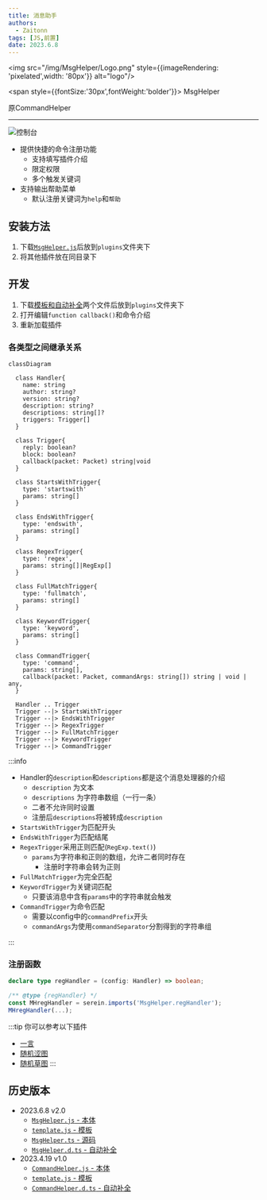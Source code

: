 ```yaml
---
title: 消息助手
authors: 
  - Zaitonn
tags: [JS,前置]
date: 2023.6.8
---
```


<p style={{
  textAlign: 'center',
  display:'flex',
  justifyContent: 'center',
  alignItems: 'center'}}>

<img
  src="/img/MsgHelper/Logo.png"
  style={{imageRendering: 'pixelated',width: '80px'}}
  alt="logo"/>

<span
  style={{fontSize:'30px',fontWeight:'bolder'}}>
MsgHelper

</span>
<span
  style={{fontSize:'15px',fontWeight:'bolder',margin:'10px',opacity:'0.3'}}>
原CommandHelper

</span>
</p>

---

![控制台](/img/MsgHelper/1.png)

- 提供快捷的命令注册功能
  - 支持填写插件介绍
  - 限定权限
  - 多个触发关键词
- 支持输出帮助菜单
  - 默认注册关键词为`help`和`帮助`

<!--truncate-->

## 安装方法

1. 下载[`MsgHelper.js`](#历史版本)后放到`plugins`文件夹下
2. 将其他插件放在同目录下

## 开发

1. 下载[模板和自动补全](#历史版本)两个文件后放到`plugins`文件夹下
2. 打开编辑`function callback()`和命令介绍
3. 重新加载插件

### 各类型之间继承关系

```mermaid
classDiagram

  class Handler{
    name: string
    author: string?
    version: string?
    description: string?
    descriptions: string[]?
    triggers: Trigger[]
  }

  class Trigger{
    reply: boolean?
    block: boolean?
    callback(packet: Packet) string|void
  }

  class StartsWithTrigger{
    type: 'startswith'
    params: string[]
  }

  class EndsWithTrigger{
    type: 'endswith',
    params: string[]
  }

  class RegexTrigger{
    type: 'regex',
    params: string[]|RegExp[]
  }

  class FullMatchTrigger{
    type: 'fullmatch',
    params: string[]
  }

  class KeywordTrigger{
    type: 'keyword',
    params: string[]
  }

  class CommandTrigger{
    type: 'command',
    params: string[],
    callback(packet: Packet, commandArgs: string[]) string | void | any,
  }

  Handler .. Trigger
  Trigger --|> StartsWithTrigger
  Trigger --|> EndsWithTrigger
  Trigger --|> RegexTrigger
  Trigger --|> FullMatchTrigger
  Trigger --|> KeywordTrigger
  Trigger --|> CommandTrigger
```

:::info

- Handler的`description`和`descriptions`都是这个消息处理器的介绍
  - `description` 为文本
  - `descriptions` 为字符串数组（一行一条）
  - 二者不允许同时设置
  - 注册后`descriptions`将被转成`description`
- `StartsWithTrigger`为匹配开头
- `EndsWithTrigger`为匹配结尾
- `RegexTrigger`采用正则匹配(`RegExp.text()`)
  - `params`为字符串和正则的数组，允许二者同时存在
    - 注册时字符串会转为正则
- `FullMatchTrigger`为完全匹配
- `KeywordTrigger`为关键词匹配
  - 只要该消息中含有`params`中的字符串就会触发
- `CommandTrigger`为命令匹配
  - 需要以config中的`commandPrefix`开头
  - `commandArgs`为使用`commandSeparator`分割得到的字符串组

:::

### 注册函数

```ts
declare type regHandler = (config: Handler) => boolean;

/** @type {regHandler} */
const MHregHandler = serein.imports('MsgHelper.regHandler');
MHregHandler(...);
```

:::tip
你可以参考以下插件

- [一言](OneWord)
- [随机涩图](setu)
- [随机草图](meme)
:::

## 历史版本

- 2023.6.8 v2.0
  - [`MsgHelper.js` - 本体](https://download.serein.cc/https://raw.githubusercontent.com/Zaitonn/Serein-Docs/105552bbd30f5615da8d3b748db8948e6386788c/JS/MsgHelper/MsgHelper.js?d)
  - [`template.js` - 模板](https://download.serein.cc/https://raw.githubusercontent.com/Zaitonn/Serein-Docs/105552bbd30f5615da8d3b748db8948e6386788c/JS/MsgHelper/template.js?d)
  - [`MsgHelper.ts` - 源码](https://download.serein.cc/https://raw.githubusercontent.com/Zaitonn/Serein-Docs/105552bbd30f5615da8d3b748db8948e6386788c/JS/MsgHelper/MsgHelper.ts?d)
  - [`MsgHelper.d.ts` - 自动补全](https://download.serein.cc/https://raw.githubusercontent.com/Zaitonn/Serein-Docs/105552bbd30f5615da8d3b748db8948e6386788c/JS/MsgHelper/MsgHelper.d.ts?d)
- 2023.4.19 v1.0
  - [`CommandHelper.js` - 本体](https://download.serein.cc/https://raw.githubusercontent.com/Zaitonn/Serein-Docs/5bf23e0c3666087a1faca1ada4064781b9d50c20/JS/CommandHelper/v1.0/CommandHelper.js?download)
  - [`template.js` - 模板](https://download.serein.cc/https://raw.githubusercontent.com/Zaitonn/Serein-Docs/5bf23e0c3666087a1faca1ada4064781b9d50c20/JS/CommandHelper/v1.0/template.js?download)
  - [`CommandHelper.d.ts` - 自动补全](https://download.serein.cc/https://raw.githubusercontent.com/Zaitonn/Serein-Docs/5bf23e0c3666087a1faca1ada4064781b9d50c20/JS/CommandHelper/v1.0/CommandHelper.d.ts?download)
